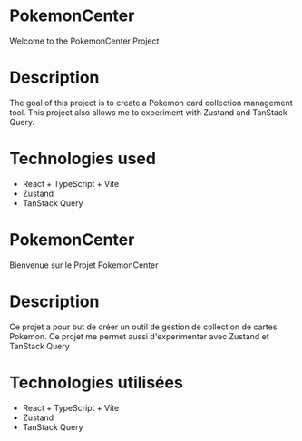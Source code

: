 # PokemonCenter

Welcome to the PokemonCenter Project

# Description 

The goal of this project is to create a Pokemon card collection management tool. This project also allows me to experiment with Zustand and TanStack Query.

# Technologies used

 - React + TypeScript + Vite
 - Zustand
 - TanStack Query


# PokemonCenter

Bienvenue sur le Projet PokemonCenter

# Description 

Ce projet a pour but de créer un outil de gestion de collection de cartes Pokemon. Ce projet me permet aussi d'experimenter avec Zustand et TanStack Query

# Technologies utilisées

 - React + TypeScript + Vite
 - Zustand
 - TanStack Query
